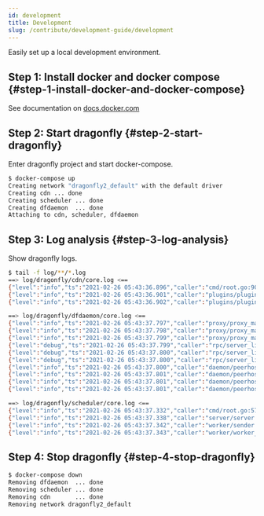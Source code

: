 ```yaml
---
id: development
title: Development
slug: /contribute/development-guide/development
---
```


Easily set up a local development environment.

## Step 1: Install docker and docker compose {#step-1-install-docker-and-docker-compose}

See documentation on [docs.docker.com]

## Step 2: Start dragonfly {#step-2-start-dragonfly}

Enter dragonfly project and start docker-compose.

```bash
$ docker-compose up
Creating network "dragonfly2_default" with the default driver
Creating cdn ... done
Creating scheduler ... done
Creating dfdaemon  ... done
Attaching to cdn, scheduler, dfdaemon
```

## Step 3: Log analysis {#step-3-log-analysis}

Show dragonfly logs.

<!-- markdownlint-disable -->

```bash
$ tail -f log/**/*.log
==> log/dragonfly/cdn/core.log <==
{"level":"info","ts":"2021-02-26 05:43:36.896","caller":"cmd/root.go:90","msg":"success to init local ip of cdn, start to run cdn system, use ip: 172.21.0.2"}
{"level":"info","ts":"2021-02-26 05:43:36.901","caller":"plugins/plugins.go:51","msg":"add plugin[storage][local]"}
{"level":"info","ts":"2021-02-26 05:43:36.902","caller":"plugins/plugins.go:37","msg":"plugin[sourceclient][http] is disabled"}

==> log/dragonfly/dfdaemon/core.log <==
{"level":"info","ts":"2021-02-26 05:43:37.797","caller":"proxy/proxy_manager.go:63","msg":"registry mirror: https://index.docker.io"}
{"level":"info","ts":"2021-02-26 05:43:37.798","caller":"proxy/proxy_manager.go:68","msg":"load 1 proxy rules"}
{"level":"info","ts":"2021-02-26 05:43:37.799","caller":"proxy/proxy_manager.go:78","msg":"[1] proxy blobs/sha256.* with dragonfly "}
{"level":"debug","ts":"2021-02-26 05:43:37.799","caller":"rpc/server_listen.go:31","msg":"start to listen port: 0.0.0.0:65000"}
{"level":"debug","ts":"2021-02-26 05:43:37.800","caller":"rpc/server_listen.go:31","msg":"start to listen port: 0.0.0.0:65002"}
{"level":"debug","ts":"2021-02-26 05:43:37.800","caller":"rpc/server_listen.go:31","msg":"start to listen port: 0.0.0.0:65001"}
{"level":"info","ts":"2021-02-26 05:43:37.800","caller":"daemon/peerhost.go:274","msg":"serve download grpc at unix:///tmp/dfdamon.sock"}
{"level":"info","ts":"2021-02-26 05:43:37.801","caller":"daemon/peerhost.go:285","msg":"serve peer grpc at tcp://[::]:65000"}
{"level":"info","ts":"2021-02-26 05:43:37.801","caller":"daemon/peerhost.go:320","msg":"serve upload service at tcp://[::]:65002"}
{"level":"info","ts":"2021-02-26 05:43:37.801","caller":"daemon/peerhost.go:306","msg":"serve proxy at tcp://0.0.0.0:65001"}

==> log/dragonfly/scheduler/core.log <==
{"level":"info","ts":"2021-02-26 05:43:37.332","caller":"cmd/root.go:57","msg":"start to run scheduler"}
{"level":"info","ts":"2021-02-26 05:43:37.338","caller":"server/server.go:35","msg":"start server at port %!s(int=8002)"}
{"level":"info","ts":"2021-02-26 05:43:37.342","caller":"worker/sender.go:49","msg":"start sender worker : 50"}
{"level":"info","ts":"2021-02-26 05:43:37.343","caller":"worker/worker_group.go:64","msg":"start scheduler worker number:6"}
```

<!-- markdownlint-restore -->

## Step 4: Stop dragonfly {#step-4-stop-dragonfly}

```bash
$ docker-compose down
Removing dfdaemon  ... done
Removing scheduler ... done
Removing cdn       ... done
Removing network dragonfly2_default
```

[docs.docker.com]: https://docs.docker.com
